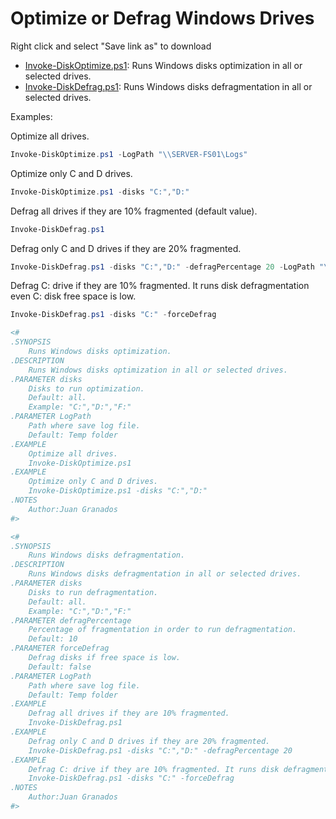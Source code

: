 # **Optimize or Defrag Windows Drives**

Right click and select "Save link as" to download
* [Invoke-DiskOptimize.ps1](https://raw.githubusercontent.com/juangranados/powershell-scripts/main/Optimize%20drives/Invoke-DiskOptimize.ps1): Runs Windows disks optimization in all or selected drives.
* [Invoke-DiskDefrag.ps1](https://raw.githubusercontent.com/juangranados/powershell-scripts/main/Optimize%20drives/Invoke-DiskDefrag.ps1): Runs Windows disks defragmentation in all or selected drives.

Examples:

Optimize all drives.

```powershell
Invoke-DiskOptimize.ps1 -LogPath "\\SERVER-FS01\Logs"
```

Optimize only C and D drives.

```powershell
Invoke-DiskOptimize.ps1 -disks "C:","D:"
```

Defrag all drives if they are 10% fragmented (default value).

```powershell
Invoke-DiskDefrag.ps1
```

Defrag only C and D drives if they are 20% fragmented.

```powershell
Invoke-DiskDefrag.ps1 -disks "C:","D:" -defragPercentage 20 -LogPath "\\SERVER-FS01\Logs"
```

Defrag C: drive if they are 10% fragmented. It runs disk defragmentation even C: disk free space is low.

```powershell
Invoke-DiskDefrag.ps1 -disks "C:" -forceDefrag
```

```powershell
<#
.SYNOPSIS
    Runs Windows disks optimization.
.DESCRIPTION
    Runs Windows disks optimization in all or selected drives.
.PARAMETER disks
    Disks to run optimization.
    Default: all.
    Example: "C:","D:","F:"
.PARAMETER LogPath
    Path where save log file.
    Default: Temp folder
.EXAMPLE
    Optimize all drives.
    Invoke-DiskOptimize.ps1
.EXAMPLE
    Optimize only C and D drives.
    Invoke-DiskOptimize.ps1 -disks "C:","D:"
.NOTES 
    Author:Juan Granados
#>
```

```powershell
<#
.SYNOPSIS
    Runs Windows disks defragmentation.
.DESCRIPTION
    Runs Windows disks defragmentation in all or selected drives.
.PARAMETER disks
    Disks to run defragmentation.
    Default: all.
    Example: "C:","D:","F:"
.PARAMETER defragPercentage
    Percentage of fragmentation in order to run defragmentation.
    Default: 10
.PARAMETER forceDefrag
    Defrag disks if free space is low.
    Default: false
.PARAMETER LogPath
    Path where save log file.
    Default: Temp folder
.EXAMPLE
    Defrag all drives if they are 10% fragmented.
    Invoke-DiskDefrag.ps1
.EXAMPLE
    Defrag only C and D drives if they are 20% fragmented.
    Invoke-DiskDefrag.ps1 -disks "C:","D:" -defragPercentage 20
.EXAMPLE
    Defrag C: drive if they are 10% fragmented. It runs disk defragmentation even C: disk free space is low.
    Invoke-DiskDefrag.ps1 -disks "C:" -forceDefrag
.NOTES 
    Author:Juan Granados
#>
```
